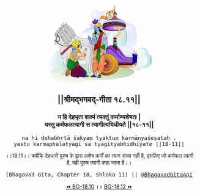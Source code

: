 <center><img src="../../asset/BG.png" alt="#API #bhagavadgitaapi #slok #nodejs #js #api #gitaapi #krishna #hinduism #vedic #ISKCON #shreemadbhagavadgita #technology"/>
<h2>||श्रीमद्‍भगवद्‍-गीता १८.११||</h2>
<h3>न हि देहभृता शक्यं त्यक्तुं कर्माण्यशेषतः |<br/>यस्तु कर्मफलत्यागी स त्यागीत्यभिधीयते ||१८-११||</h3>
<pre>na hi dehabhṛtā śakyaṃ tyaktuṃ karmāṇyaśeṣataḥ .<br/>yastu karmaphalatyāgī sa tyāgītyabhidhīyate ||18-11||</pre>
<p>।।18.11।। क्योंकि देहधारी पुरुष के द्वारा अशेष कर्मों का त्याग संभव नहीं है, इसलिए जो कर्मफल त्यागी है, वही पुरुष त्यागी कहा जाता है।।</p>
<pre>(Bhagavad Gita, Chapter 18, Shloka 11) || <a href="https://twitter.com/bhagavadgitaapi">@BhagavadGitaApi</a></pre><a href="../../18/10">⏪  BG-18.10</a><b>        ।।        </b><a href="../../18/12">BG-18.12  ⏩</a></center></center>